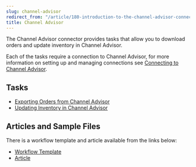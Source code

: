 ```yaml
---
slug: channel-advisor
redirect_from: "/article/180-introduction-to-the-channel-advisor-connector"
title: Channel Advisor
---
```

The Channel Advisor connector provides tasks that allow you to download orders and update inventory in Channel Advisor.

Each of the tasks require a connection to Channel Advisor, for more information on setting up and managing connections see [Connecting to Channel Advisor](connecting-to-channel-advisor).

## Tasks
* [Exporting Orders from Channel Advisor](downloading-orders-from-channel-advisor)
* [Updating Inventory in Channel Advisor](uploading-inventory-to-channel-advisor)

## Articles and Sample Files
There is a workflow template and article available from the links below:
* [Workflow Template](https://github.com/zynksoftware/samples/tree/master/Workflow%20Samples)
* [Article](channel-advisor-to-sage-50-integration)